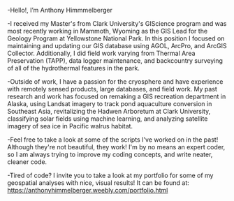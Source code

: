-Hello!, I’m Anthony Himmmelberger

-I received my Master's from Clark University's GIScience program and was most recently working in Mammoth, Wyoming as 
the GIS Lead for the Geology Program at Yellowstone National Park. In this position I focused on maintaining and updating 
our GIS database using AGOL, ArcPro, and ArcGIS Collector. Additionally, I did field work varying from Thermal Area Preservation 
(TAPP), data logger maintenance, and backcountry surveying of all of the hydrothermal features in the park. 

-Outside of work, I have a passion for the cryosphere and have experience with remotely sensed products, large databases, and field work.
My past research and work has focused on remaking a GIS recreation department in Alaska, using Landsat imagery to track pond aquaculture 
conversion in Southeast Asia, revitalizing the Hadwen Arboretum at Clark University, classifying solar fields using machine learning, and 
analyzing satellite imagery of sea ice in Pacific walrus habitat.

-Feel free to take a look at some of the scripts I've worked on in the past! Although they're not beautiful, they work! I'm by no means an 
expert coder, so I am always trying to improve my coding concepts, and write neater, cleaner code. 

-Tired of code? I invite you to take a look at my portfolio for some of my geospatial analyses with nice, visual results! It can be found at:
https://anthonyhimmelberger.weebly.com/portfolio.html

<!---
ahimmelberger/ahimmelberger is a ✨ special ✨ repository because its `README.md` (this file) appears on your GitHub profile.
You can click the Preview link to take a look at your changes.
--->
